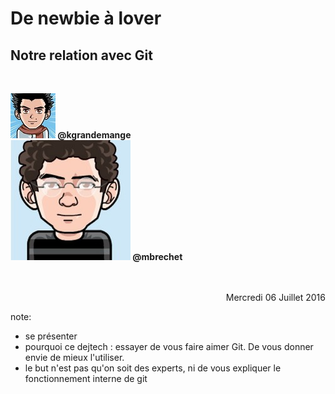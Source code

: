 # De newbie à lover
## Notre relation avec Git
<br/>
<p style="text-align:left; font-weight:bold">
	<img src="assets/avatar_kgr.jpg" class="avatar">&nbsp;@kgrandemange
	<br/><img src="assets/avatar_mbr.jpg" class="avatar">&nbsp;@mbrechet
</p>
<br/>
<br/><div style="text-align:right">Mercredi 06 Juillet 2016</div>

note:
- se présenter
- pourquoi ce dejtech : essayer de vous faire aimer Git. De vous donner envie de mieux l'utiliser.
- le but n'est pas qu'on soit des experts, ni de vous expliquer le fonctionnement interne de git
